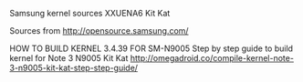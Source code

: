 Samsung kernel sources XXUENA6 Kit Kat

Sources from http://opensource.samsung.com/

HOW TO BUILD KERNEL 3.4.39 FOR SM-N9005
Step by step guide to build kernel for Note 3 N9005 Kit Kat
http://omegadroid.co/compile-kernel-note-3-n9005-kit-kat-step-step-guide/

